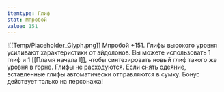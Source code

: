 ```yaml
---
itemtype: Глиф
stat: Мпробой 
value: 151
---
```

![[Temp/Placeholder_Glyph.png]]
Мпробой +151. Глифы высокого уровня усиливают характеристики от эйдолонов. Вы можете использовать 1 глиф и 1 [[Пламя начала I]], чтобы синтезировать новый глиф такого же уровня в горне. Глифы не расходуются. Если снять одеяние, вставленные глифы автоматически отправляются в сумку. Бонус действует только на персонажа!
